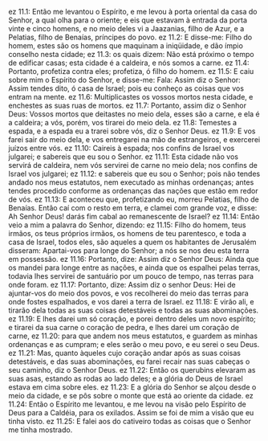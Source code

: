 ez 11.1: Então me levantou o Espírito, e me levou à porta oriental da casa do Senhor, a qual olha para o oriente; e eis que estavam à entrada da porta vinte e cinco homens, e no meio deles vi a Jaazanias, filho de Azur, e a Pelatias, filho de Benaías, príncipes do povo.
ez 11.2: E disse-me: Filho do homem, estes são os homens que maquinam a iniqüidade, e dão ímpio conselho nesta cidade;
ez 11.3: os quais dizem: Não está próximo o tempo de edificar casas; esta cidade é a caldeira, e nós somos a carne.
ez 11.4: Portanto, profetiza contra eles; profetiza, ó filho do homem.
ez 11.5: E caiu sobre mim o Espírito do Senhor, e disse-me: Fala: Assim diz o Senhor: Assim tendes dito, ó casa de Israel; pois eu conheço as coisas que vos entram na mente.
ez 11.6: Multiplicastes os vossos mortos nesta cidade, e enchestes as suas ruas de mortos.
ez 11.7: Portanto, assim diz o Senhor Deus: Vossos mortos que deitastes no meio dela, esses são a carne, e ela é a caldeira; a vós, porém, vos tirarei do meio dela.
ez 11.8: Temestes a espada, e a espada eu a trarei sobre vós, diz o Senhor Deus.
ez 11.9: E vos farei sair do meio dela, e vos entregarei na mão de estrangeiros, e exercerei juízos entre vós.
ez 11.10: Caireis à espada; nos confins de Israel vos julgarei; e sabereis que eu sou o Senhor.
ez 11.11: Esta cidade não vos servirá de caldeira, nem vós servirei de carne no meio dela; nos confins de Israel vos julgarei;
ez 11.12: e sabereis que eu sou o Senhor; pois não tendes andado nos meus estatutos, nem executado as minhas ordenanças; antes tendes procedido conforme as ordenanças das nações que estão em redor de vós.
ez 11.13: E aconteceu que, profetizando eu, morreu Pelatias, filho de Benaías. Então caí com o resto em terra, e clamei com grande voz, e disse: Ah Senhor Deus! darás fim cabal ao remanescente de Israel?
ez 11.14: Então veio a mim a palavra do Senhor, dizendo:
ez 11.15: Filho do homem, teus irmãos, os teus próprios irmãos, os homens de teu parentesco, e toda a casa de Israel, todos eles, são aqueles a quem os habitantes de Jerusalém disseram: Apartai-vos para longe do Senhor; a nós se nos deu esta terra em possessão.
ez 11.16: Portanto, dize: Assim diz o Senhor Deus: Ainda que os mandei para longe entre as nações, e ainda que os espalhei pelas terras, todavia lhes servirei de santuário por um pouco de tempo, nas terras para onde foram.
ez 11.17: Portanto, dize: Assim diz o senhor Deus: Hei de ajuntar-vos do meio dos povos, e vos recolherei do meio das terras para onde fostes espalhados, e vos darei a terra de Israel.
ez 11.18: E virão ali, e tirarão dela todas as suas coisas detestáveis e todas as suas abominações.
ez 11.19: E lhes darei um só coração, e porei dentro deles um novo espírito; e tirarei da sua carne o coração de pedra, e lhes darei um coração de carne,
ez 11.20: para que andem nos meus estatutos, e guardem as minhas ordenanças e as cumpram; e eles serão o meu povo, e eu serei o seu Deus.
ez 11.21: Mas, quanto àqueles cujo coração andar após as suas coisas detestáveis, e das suas abominações, eu farei recair nas suas cabeças o seu caminho, diz o Senhor Deus.
ez 11.22: Então os querubins elevaram as suas asas, estando as rodas ao lado deles; e a glória do Deus de Israel estava em cima sobre eles.
ez 11.23: E a glória do Senhor se alçou desde o meio da cidade, e se pôs sobre o monte que está ao oriente da cidade.
ez 11.24: Então o Espírito me levantou, e me levou na visão pelo Espírito de Deus para a Caldéia, para os exilados. Assim se foi de mim a visão que eu tinha visto.
ez 11.25: E falei aos do cativeiro todas as coisas que o Senhor me tinha mostrado.
